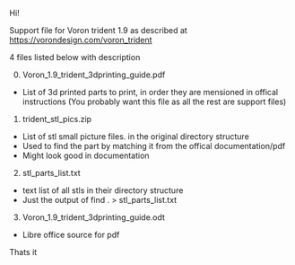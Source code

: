 
Hi!

Support file for Voron trident 1.9 as described at https://vorondesign.com/voron_trident

4 files listed below with description

0) Voron_1.9_trident_3dprinting_guide.pdf
- List of 3d printed parts to print, in order they are mensioned in offical instructions
(You probably want this file as all the rest are support files)

1) trident_stl_pics.zip 
- List of stl small picture files. in the original directory structure
- Used to find the part by matching it from the offical documentation/pdf
- Might look good in documentation 

2) stl_parts_list.txt   
- text list of all stls in their directory structure
- Just the output of find . > stl_parts_list.txt 

3) Voron_1.9_trident_3dprinting_guide.odt
- Libre office source for pdf

Thats it




